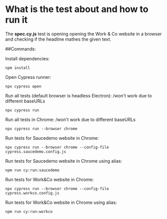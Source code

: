 
# What is the test about and how to run it

The **spec.cy.js** test is opening opening the Work & Co website in a browser and checking if the headline mathes the given text.

##Commands:

Install dependencies:
```
npm install
```
Open Cypress runner:
```
npx cypress open
```
Run all tests (default browser is headless Electron): /won't work due to different baseURLs
```
npx cypress run
```
Run all tests in Chrome: /won't work due to different baseURLs
```
npx cypress run --browser chrome
```
Run tests for Saucedemo website in Chrome:
```
npx cypress run --browser chrome --config-file cypress.saucedemo.config.js
```
Run tests for Saucedemo website in Chrome using alias:
```
npm run cy:run:saucedemo
```
Run tests for Work&Co website in Chrome:
```
npx cypress run --browser chrome --config-file cypress.workco.config.js  
```
Run tests for Work&Co website in Chrome using alias:
```
npm run cy:run:workco
```